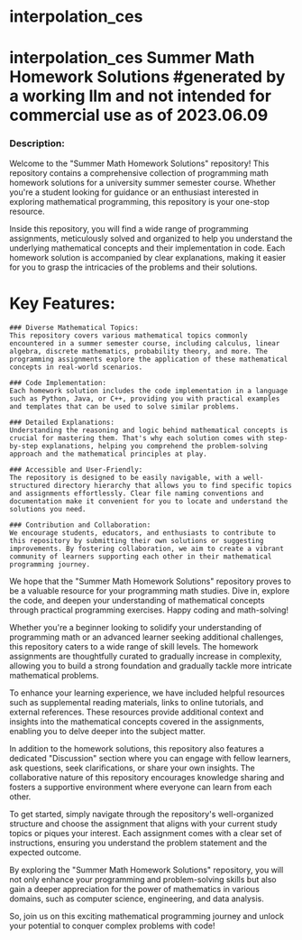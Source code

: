 # interpolation_ces
# interpolation_ces Summer Math Homework Solutions #generated by a working llm and not intended for commercial use as of 2023.06.09

### Description:
Welcome to the "Summer Math Homework Solutions" repository! This repository contains a comprehensive collection of programming math homework solutions for a university summer semester course. Whether you're a student looking for guidance or an enthusiast interested in exploring mathematical programming, this repository is your one-stop resource.

Inside this repository, you will find a wide range of programming assignments, meticulously solved and organized to help you understand the underlying mathematical concepts and their implementation in code. Each homework solution is accompanied by clear explanations, making it easier for you to grasp the intricacies of the problems and their solutions.

# Key Features:

    ### Diverse Mathematical Topics: 
    This repository covers various mathematical topics commonly encountered in a summer semester course, including calculus, linear algebra, discrete mathematics, probability theory, and more. The programming assignments explore the application of these mathematical concepts in real-world scenarios.

    ### Code Implementation: 
    Each homework solution includes the code implementation in a language such as Python, Java, or C++, providing you with practical examples and templates that can be used to solve similar problems.

    ### Detailed Explanations: 
    Understanding the reasoning and logic behind mathematical concepts is crucial for mastering them. That's why each solution comes with step-by-step explanations, helping you comprehend the problem-solving approach and the mathematical principles at play.

    ### Accessible and User-Friendly: 
    The repository is designed to be easily navigable, with a well-structured directory hierarchy that allows you to find specific topics and assignments effortlessly. Clear file naming conventions and documentation make it convenient for you to locate and understand the solutions you need.

    ### Contribution and Collaboration: 
    We encourage students, educators, and enthusiasts to contribute to this repository by submitting their own solutions or suggesting improvements. By fostering collaboration, we aim to create a vibrant community of learners supporting each other in their mathematical programming journey.

We hope that the "Summer Math Homework Solutions" repository proves to be a valuable resource for your programming math studies. Dive in, explore the code, and deepen your understanding of mathematical concepts through practical programming exercises. Happy coding and math-solving!


Whether you're a beginner looking to solidify your understanding of programming math or an advanced learner seeking additional challenges, this repository caters to a wide range of skill levels. The homework assignments are thoughtfully curated to gradually increase in complexity, allowing you to build a strong foundation and gradually tackle more intricate mathematical problems.

To enhance your learning experience, we have included helpful resources such as supplemental reading materials, links to online tutorials, and external references. These resources provide additional context and insights into the mathematical concepts covered in the assignments, enabling you to delve deeper into the subject matter.

In addition to the homework solutions, this repository also features a dedicated "Discussion" section where you can engage with fellow learners, ask questions, seek clarifications, or share your own insights. The collaborative nature of this repository encourages knowledge sharing and fosters a supportive environment where everyone can learn from each other.

To get started, simply navigate through the repository's well-organized structure and choose the assignment that aligns with your current study topics or piques your interest. Each assignment comes with a clear set of instructions, ensuring you understand the problem statement and the expected outcome.

By exploring the "Summer Math Homework Solutions" repository, you will not only enhance your programming and problem-solving skills but also gain a deeper appreciation for the power of mathematics in various domains, such as computer science, engineering, and data analysis.

So, join us on this exciting mathematical programming journey and unlock your potential to conquer complex problems with code!
